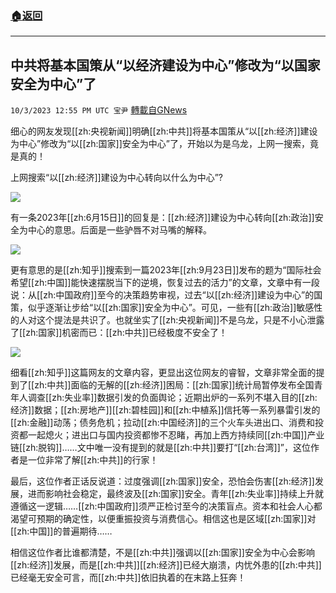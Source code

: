 ###  [:house:返回](README.md)
---


## 中共将基本国策从“以经济建设为中心”修改为“以国家安全为中心”了
`10/3/2023 12:55 PM UTC 宝尹` [轉載自GNews](https://gnews.org/articles/1774927)

细心的网友发现[[zh:央视新闻]]明确[[zh:中共]]将基本国策从“以[[zh:经济]]建设为中心”修改为“以[[zh:国家]]安全为中心”了，开始以为是乌龙，上网一搜索，竟是真的！

上网搜索“以[[zh:经济]]建设为中心转向以什么为中心”?

![](https://i.imgur.com/8WYG9BX.jpg)

有一条2023年[[zh:6月15日]]的回复是：[[zh:经济]]建设为中心转向[[zh:政治]]安全为中心的意思。后面是一些驴唇不对马嘴的解释。

![](https://i.imgur.com/feN9OXR.png)

更有意思的是[[zh:知乎]]搜索到一篇2023年[[zh:9月23日]]发布的题为“国际社会希望[[zh:中国]]能快速摆脱当下的逆境，恢复过去的活力”的文章，文章中有一段说：从[[zh:中国政府]]至今的决策趋势审视，过去“以[[zh:经济]]建设为中心”的国策，似乎逐渐让步给“以[[zh:国家]]安全为中心”。可见，一些有[[zh:政治]]敏感性的人对这个提法是共识了。也就坐实了[[zh:央视新闻]]不是乌龙，只是不小心泄露了[[zh:国家]]机密而已：[[zh:中共]]已经极度不安全了！

![](https://i.imgur.com/1U7luRR.jpg)

细看[[zh:知乎]]这篇网友的文章内容，更显出这位网友的睿智，文章非常全面的提到了[[zh:中共]]面临的无解的[[zh:经济]]困局：[[zh:国家]]统计局暂停发布全国青年人调查[[zh:失业率]]数据引发的负面舆论；近期出炉的一系列不堪入目的[[zh:经济]]数据；[[zh:房地产]][[zh:碧桂园]]和[[zh:中植系]]信托等一系列暴雷引发的[[zh:金融]]动荡；债务危机；拉动[[zh:中国经济]]的三个火车头进出口、消费和投资都一起熄火；进出口与国内投资都惨不忍睹，再加上西方持续同[[zh:中国]]产业链[[zh:脱钩]]……文中唯一没有提到的就是[[zh:中共]]要打“[[zh:台湾]]”，这位作者是一位非常了解[[zh:中共]]的行家！

最后，这位作者正话反说道：过度强调[[zh:国家]]安全，恐怕会伤害[[zh:经济]]发展，进而影响社会稳定，最终波及[[zh:国家]]安全。青年[[zh:失业率]]持续上升就遵循这一逻辑……[[zh:中国政府]]须严正检讨至今的决策盲点。资本和社会人心都渴望可预期的确定性，以便重振投资与消费信心。相信这也是区域[[zh:国家]]对[[zh:中国]]的普遍期待……

相信这位作者比谁都清楚，不是[[zh:中共]]强调以[[zh:国家]]安全为中心会影响[[zh:经济]]发展，而是[[zh:中共]][[zh:经济]]已经大崩溃，内忧外患的[[zh:中共]]已经毫无安全可言，而[[zh:中共]]依旧执着的在末路上狂奔！
